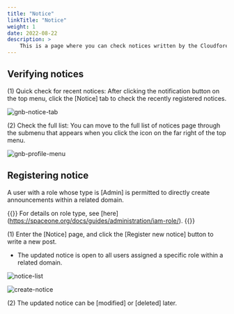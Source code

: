 ```yaml
---
title: "Notice"
linkTitle: "Notice"
weight: 1
date: 2022-08-22
description: >
    This is a page where you can check notices written by the Cloudforet system administrator or the administrator of the customer company in use.
---
```


## Verifying notices 

(1) Quick check for recent notices: After clicking the notification button on the top menu, click the [Notice] tab to check the recently registered notices. 

![gnb-notice-tab](/docs/guides/info/notice-img/gnb-notice-tab.png)

(2) Check the full list: You can move to the full list of notices page through the submenu that appears when you click the icon on the far right of the top menu.

![gnb-profile-menu](/docs/guides/info/notice-img/gnb-profile-menu.png)

## Registering notice
A user with a role whose type is [Admin] is permitted to directly create announcements within a related domain.

{{<alert>}}
For details on role type, see [here] (https://spaceone.org/docs/guides/administration/iam-role/).
{{</alert>}}

(1) Enter the [Notice] page, and click the [Register new notice] button to write a new post.

- The updated notice is open to all users assigned a specific role within a related domain.

![notice-list](/docs/guides/info/notice-img/notice-list.png)

![create-notice](/docs/guides/info/notice-img/create-notice.png)

(2) The updated notice can be [modified] or [deleted] later.

